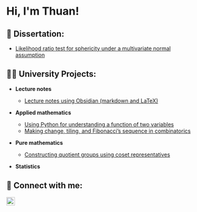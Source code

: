 <h1>Hi, I'm Thuan!

<h2>📖 Dissertation:</h2>

- [Likelihood ratio test for sphericity under a multivariate normal assumption](https://github.com/thuanromoli/likelihood-ratio-test-for-sphericity)


<h2>👨‍💻 University Projects:</h2>

- <b>Lecture notes</b>
  - [Lecture notes using Obsidian (markdown and LaTeX)](https://github.com/thuanromoli/undergraduate-lecture-notes)


- <b>Applied mathematics</b>
  - [Using Python for understanding a function of two variables](https://github.com/thuanromoli/using-python-for-understanding-a-function-of-two-variables)
  - [Making change, tiling, and Fibonacci’s sequence in combinatorics](https://github.com/thuanromoli/making-change-and-tiling-and-fibonacci-sequence-in-combinatorics)


- <b>Pure mathematics</b>
  - [Constructing quotient groups using coset representatives](https://github.com/thuanromoli/constructing-quotient-groups-using-coset-representatives)

- <b>Statistics</b>


<h2> 🤳 Connect with me:</h2>

[<img align="left" alt="Van Thuan Romoli | LinkedIn" width="22px" src="https://cdn.jsdelivr.net/npm/simple-icons@v3/icons/linkedin.svg" />][linkedin]

[linkedin]: https://www.linkedin.com/in/thuanromoli/
